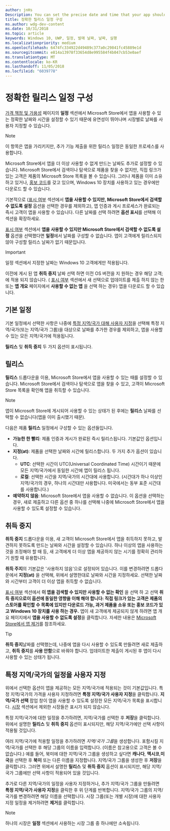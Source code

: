 ```yaml
---
author: jnHs
Description: You can set the precise date and time that your app should become available in the Store, giving you greater flexibility and the ability to customize dates for different markets.
title: 정확한 릴리스 일정 구성
ms.author: wdg-dev-content
ms.date: 10/31/2018
ms.topic: article
keywords: Windows 10, UWP, 일정, 발매 날짜, 날짜, 실행
ms.localizationpriority: medium
ms.openlocfilehash: 6474fc334922d49489c377a0c29841fc45889e1d
ms.sourcegitcommit: e814a13978f33654d8e995584f4b047cb53e0aef
ms.translationtype: MT
ms.contentlocale: ko-KR
ms.lasthandoff: 11/05/2018
ms.locfileid: "6039778"
---
```

# <a name="configure-precise-release-scheduling"></a>정확한 릴리스 일정 구성

[가격 책정 및 가용성](set-app-pricing-and-availability.md) 페이지의 **일정** 섹션에서 Microsoft Store에서 앱을 사용할 수 있는 정확한 날짜와 시간을 설정할 수 있기 때문에 유연성이 뛰어나며 시장별로 날짜를 사용자 지정할 수 있습니다.

> [!NOTE]
> 이 항목은 앱을 가리키지만, 추가 기능 제출을 위한 릴리스 일정은 동일한 프로세스를 사용합니다.

Microsoft Store에서 앱을 더 이상 사용할 수 없게 만드는 날짜도 추가로 설정할 수 있습니다. Microsoft Store에서 검색이나 탐색으로 제품을 찾을 수 없지만, 직접 링크가 있는 고객은 제품의 Microsoft Store 목록을 볼 수 있습니다. 그러나 제품을 이미 소유하고 있거나, [홍보 코드](generate-promotional-codes.md)를 갖고 있으며, Windows 10 장치를 사용하고 있는 경우에만 다운로드 할 수 있습니다.

기본적으로 ([표시 여부](choose-visibility-options.md#discoverability) 섹션에서 **앱을 사용할 수 있지만, Microsoft Store에서 검색할 수 없도록 설정** 옵션을 선택한 경우를 제외하고), 앱 인증과 게시 프로세스가 완료되는 즉시 고객이 앱을 사용할 수 있습니다. 다른 날짜를 선택 하려면 **옵션 표시**를 선택해 이 섹션을 확장하세요.

[표시 여부](choose-visibility-options.md#discoverability) 섹션에서 **앱을 사용할 수 있지만 Microsoft Store에서 검색할 수 없도록 설정** 옵션을 선택했다면 **일정**에서 날짜를 구성할 수 없습니다. 앱이 고객에게 릴리스되지 않아 구성할 릴리스 날짜가 없기 때문입니다.

> [!IMPORTANT]
> 일정 섹션에서 지정한 날짜는 Windows 10 고객에게만 적용됩니다.
>
>이전에 게시 된 앱 **취득 중지** 날짜 선택 하면 이전 OS 버전을 지 원하는 경우 해당 고객;에 적용 되지 않습니다. ( [표시 여부](choose-visibility-options.md#discoverability) 섹션에서 새 선택으로 업데이트를 제출 하지 않는 한 또는 **앱 개요** 페이지에서 **사용할 수 없는 앱** 을 선택 하는 경우) 앱을 다운로드 할 수 있습니다.


## <a name="base-schedule"></a>기본 일정

기본 일정에서 선택한 사항은 나중에 [특정 지역/국가 대해 사용자 지정](#customize-the-schedule-for-specific-markets)을 선택해 특정 지역/국가(또는 지역/국가 그룹)을 대상으로 날짜를 추가한 경우를 제외하고, 앱을 사용할 수 있는 모든 지역/국가에 적용됩니다.

**릴리스** 및 **취득 중지** 두 가지 옵션이 표시됩니다. 

## <a name="release"></a>릴리스

**릴리스** 드롭다운을 이용, Microsoft Store에서 앱을 사용할 수 있는 때를 설정할 수 있습니다. Microsoft Store에서 검색이나 탐색으로 앱을 찾을 수 있고, 고객이 Microsoft Store 목록을 확인해 앱을 취득할 수 있습니다.

>[!NOTE]
> 앱이 Microsoft Store에 게시되어 사용할 수 있는 상태가 된 후에는 **릴리스** 날짜를 선택할 수 없습니다(앱을 이미 출시했기 때문).

다음은 제품 **릴리스** 일정에서 구성할 수 있는 옵션들입니다.
- **가능한 한 빨리**: 제품 인증과 게시가 완료된 즉시 릴리스됩니다. 기본값인 옵션입니다.
- **지정(at)**: 제품을 선택한 날짜와 시간에 릴리스합니다. 두 가지 추가 옵션이 있습니다.
   - **UTC**: 선택한 시간이 UTC(Universal Coordinated Time) 시간이기 때문에 모든 지역/국가에서 동일한 시간에 앱이 릴리스 됩니다.
   - **로컬**: 선택한 시간을 지역/국가의 시간대에 사용합니다. (시간대가 하나 이상인 지역/국가의 경우, 하나의 시간대만 사용합니다. 미국에서는 동부 표준 시간대를 사용합니다.)
- **예약하지 않음**: Microsoft Store에서 앱을 사용할 수 없습니다. 이 옵션을 선택하는 경우, 새로 제출하고 다른 옵션 중 하나를 선택해 나중에 Microsoft Store에서 앱을 사용할 수 있도록 설정할 수 있습니다.


## <a name="stop-acquisition"></a>취득 중지

**취득 중지** 드롭다운을 이용, 새 고객이 Microsoft Store에서 앱을 취득하지 못하고, 발견하지 못하도록 만드는 날짜와 시간을 설정할 수 있습니다. 하나 이상의 앱을 사용하는 것을 조정해야 할 때 등, 새 고객에게 더 이상 앱을 제공하지 않는 시기를 정확히 관리하기 원할 때 유용합니다.

**취득 주지**의 기본값은 '사용하지 않음'으로 설정되어 있습니다. 이를 변경하려면 드롭다운에서 **지정(at)** 을 선택해, 위에서 설명한대로 날짜와 시간을 지정하세요. 선택한 날짜와 시간부터 고객이 더 이상 앱을 취득할 수 없습니다.

[표시 여부](choose-visibility-options.md#discoverability) 섹션에서 **이 앱을 검색할 수 있지만 사용할 수 없는 확인** 을 선택 하 고 선택 **취득 중지으로이 옵션에 동일한 영향을 이해 해야 합니다: 직접 링크가 있는 고객은 제품의 스토어를 확인할 수 목록에 있지만 다운로드 가능, 과거 제품을 소유 또는 홍보 코드가 있고 Windows 10 장치를 사용 하는 경우.** 앱이 새 고객에게 제공되지 않게 하려면 앱 개요 페이지에서 **앱을 사용할 수 없도록 설정**을 클릭합니다. 자세한 내용은 [Microsoft Store에서 앱 제거](guidance-for-app-package-management.md#removing-an-app-from-the-store)를 참조하세요.

> [!TIP]
> **취득 중지**날짜를 선택했는데, 나중에 앱을 다시 사용할 수 있도록 만들려면 새로 제출하고, **취득 중지**를 **사용 안함**으로 바꿔야 합니다. 업데이트한 제출이 게시된 후 앱이 다시 사용할 수 있는 상태가 됩니다.

## <a name="customize-the-schedule-for-specific-markets"></a>특정 지역/국가의 일정을 사용자 지정 

위에서 선택한 옵션이 앱을 제공하는 모든 지역/국가에 적용되는 것이 기본값입니다. 특정 지역/국가의 가격을 사용자 지정하려면 **특정 지역/국가 사용자 지정**을 클릭합니다. **지역/국가 선택** 팝업 창이 앱을 사용할 수 있도록 설정한 모든 지역/국가 목록을 표시합니다. [시장](define-pricing-and-market-selection.md) 섹션에서 제외한 시장들은 표시가 되지 않습니다. 

특정 지역/국가에 대한 일정을 추가하려면, 지역/국가를 선택한 후 **저장**을 클릭합니다. 위에서 설명한 **릴리스** 및 **취득 중지** 옵션이 표시되지만, 해당 지역/국가에만 선택 사항이 적용될 것입니다.

여러 지역/국가에 적용할 일정을 추가하려면 *지역/국가 그룹*을 생성합니다. 포함시킬 지역/국가를 선택한 후 해당 그룹의 이름을 입력합니다. (이름은 참고용으로 고객은 볼 수 없습니다.) 예를 들어, 북미에 대한 지역/국가 그룹을 생성하고 싶다면 **캐나다**, **멕시코**,**미국**을 선택한 후 **북미** 또는 다른 이름을 지정합니다. 지역/국가 그룹을 생성한 후 **저장**을 클릭합니다. 그러면 위에서 설명한 **릴리스** 및 **취득 중지** 옵션이 표시되지만, 해당 지역/국가 그룹에만 선택 사항이 적용되어 있을 것입니다.

추가로 다른 지역/국가의 일정을 사용자 지정하거나, 추가 지역/국가 그룹을 만들려면 **특정 지역/국가 사용자 지정**을 클릭한 후 위 단계를 반복합니다. 지역/국가 그룹의 지역/국가를 변경하려면 해당 이름을 선택합니다. 시장 그룹(또는 개별 시장)에 대한 사용자 지정 일정을 제거하려면 **제거**를 클릭합니다.

> [!NOTE]
> 하나의 시장은 **일정** 섹션에서 사용하는 시장 그룹 중 하나에만 소속됩니다. 










